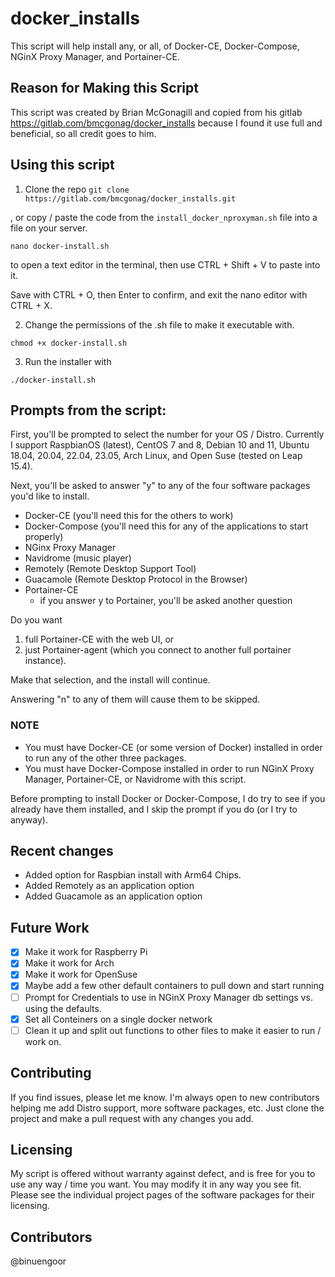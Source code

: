 # docker_installs
This script will help install any, or all, of Docker-CE, Docker-Compose, NGinX Proxy Manager, and Portainer-CE.

## Reason for Making this Script
This script was created by Brian McGonagill and copied from his gitlab https://gitlab.com/bmcgonag/docker_installs because I found it use full and beneficial, so all credit goes to him. 

## Using this script

1. Clone the repo
`git clone https://gitlab.com/bmcgonag/docker_installs.git`

, or copy / paste the code from the `install_docker_nproxyman.sh` file into a file on your server. 

`nano docker-install.sh`

to open a text editor in the terminal, then use CTRL + Shift + V to paste into it.

Save with CTRL + O, then Enter to confirm, and exit the nano editor with CTRL + X.

2. Change the permissions of the .sh file to make it executable with.

`chmod +x docker-install.sh`

3. Run the installer with

`./docker-install.sh`

## Prompts from the script:
First, you'll be prompted to select the number for your OS / Distro.  Currently I support RaspbianOS (latest), CentOS 7 and 8, Debian 10 and 11, Ubuntu 18.04, 20.04, 22.04, 23.05, Arch Linux, and Open Suse (tested on Leap 15.4). 

Next, you'll be asked to answer "y" to any of the four software packages you'd like to install. 
- Docker-CE (you'll need this for the others to work)
- Docker-Compose (you'll need this for any of the applications to start properly)
- NGinx Proxy Manager
- Navidrome (music player)
- Remotely (Remote Desktop Support Tool)
- Guacamole (Remote Desktop Protocol in the Browser)
- Portainer-CE
  - if you answer y to Portainer, you'll be asked another question

Do you want 
  1. full Portainer-CE with the web UI, or 
  2. just Portainer-agent (which you connect to another full portainer instance). 

Make that selection, and the install will continue.

Answering "n" to any of them will cause them to be skipped.

### NOTE
* You must have Docker-CE (or some version of Docker) installed in order to run any of the other three packages.
* You must have Docker-Compose installed in order to run NGinX Proxy Manager, Portainer-CE, or Navidrome with this script.

Before prompting to install Docker or Docker-Compose, I do try to see if you already have them installed, and I skip the prompt if you do (or I try to anyway).

## Recent changes
- Added option for Raspbian install with Arm64 Chips.
- Added Remotely as an application option
- Added Guacamole as an application option

## Future Work
- [X] Make it work for Raspberry Pi
- [X] Make it work for Arch
- [X] Make it work for OpenSuse
- [X] Maybe add a few other default containers to pull down and start running
- [ ] Prompt for Credentials to use in NGinX Proxy Manager db settings vs. using the defaults.
- [X] Set all Conteiners on a single docker network
- [ ] Clean it up and split out functions to other files to make it easier to run / work on.

## Contributing
If you find issues, please let me know. I'm always open to new contributors helping me add Distro support, more software packages, etc.  Just clone the project and make a pull request with any changes you add. 

## Licensing
My script is offered without warranty against defect, and is free for you to use any way / time you want.  You may modify it in any way you see fit.  Please see the individual project pages of the software packages for their licensing.

## Contributors
@binuengoor

